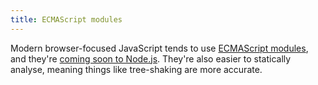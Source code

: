 ```yaml
---
title: ECMAScript modules
---
```


Modern browser-focused JavaScript tends to use [ECMAScript modules](https://developer.mozilla.org/en-US/docs/Web/JavaScript/Guide/Modules), and they're [coming soon to Node.js](https://nodejs.org/api/esm.html). They're also easier to statically analyse, meaning things like tree-shaking are more accurate.

